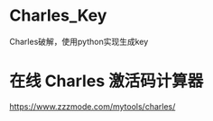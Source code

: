# Charles_Key
Charles破解，使用python实现生成key

# 在线 Charles 激活码计算器
https://www.zzzmode.com/mytools/charles/
